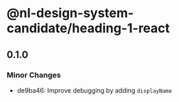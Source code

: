 # @nl-design-system-candidate/heading-1-react

## 0.1.0

### Minor Changes

- de9ba46: Improve debugging by adding `displayName`
